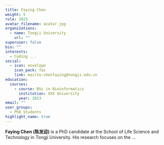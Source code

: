 ```yaml
---
title: Faying Chen
weight: 5
role: 2023
avatar_filename: avatar.jpg
organizations:
  - name: Tongji University
    url: ""
superuser: false
bio: ""
interests:
  - Coding ...
social:
  - icon: envelope
    icon_pack: fas
    link: mailto:chenfaying@tongji.edu.cn
education:
  courses:
    - course: BSc in Bioinformatics
      institution: XXX University
      year: 2023
email: ""
user_groups:
  - PhD Students
highlight_name: true
---
```

**Faying Chen (陈发迎)** is a PhD candidate at the School of Life Science and Technology in Tongji University. His research focuses on the ...
